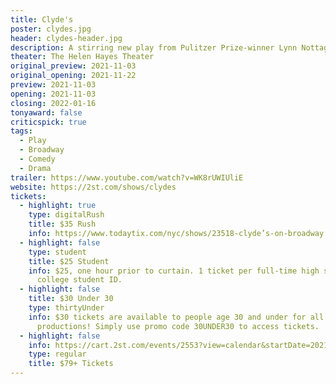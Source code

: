 ```yaml
---
title: Clyde's
poster: clydes.jpg
header: clydes-header.jpg
description: A stirring new play from Pulitzer Prize-winner Lynn Nottage.
theater: The Helen Hayes Theater
original_preview: 2021-11-03
original_opening: 2021-11-22
preview: 2021-11-03
opening: 2021-11-03
closing: 2022-01-16
tonyaward: false
criticspick: true
tags: 
  - Play
  - Broadway
  - Comedy
  - Drama
trailer: https://www.youtube.com/watch?v=WK8rUWIUliE
website: https://2st.com/shows/clydes
tickets:
  - highlight: true
    type: digitalRush
    title: $35 Rush
    info: https://www.todaytix.com/nyc/shows/23518-clyde’s-on-broadway
  - highlight: false
    type: student
    title: $25 Student
    info: $25, one hour prior to curtain. 1 ticket per full-time high school or
      college student ID.
  - highlight: false
    title: $30 Under 30
    type: thirtyUnder
    info: $30 tickets are available to people age 30 and under for all Second Stage
      productions! Simply use promo code 30UNDER30 to access tickets.
  - highlight: false
    info: https://cart.2st.com/events/2553?view=calendar&startDate=2021-11
    type: regular
    title: $79+ Tickets
---
```

